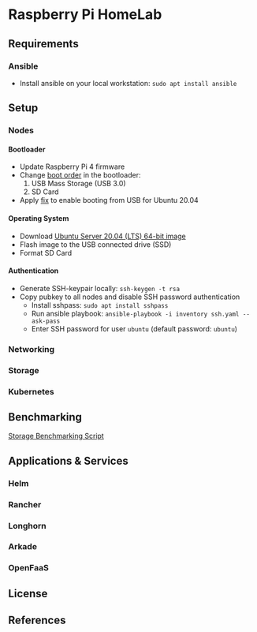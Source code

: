 # Raspberry Pi HomeLab
## Requirements
### Ansible
- Install ansible on your local workstation: `sudo apt install ansible`
## Setup
### Nodes
#### Bootloader
- Update Raspberry Pi 4 firmware
- Change [boot order](./usb-boot/raspi-firmware-boot-config.sh) in the bootloader:
    1. USB Mass Storage (USB 3.0)
    2. SD Card
- Apply [fix](./usb-boot/ubuntu-20.04-boot-fix.sh) to enable booting from USB for Ubuntu 20.04 
#### Operating System
- Download [Ubuntu Server 20.04 (LTS) 64-bit image](https://ubuntu.com/download/raspberry-pi)
- Flash image to the USB connected drive (SSD)
- Format SD Card
#### Authentication
- Generate SSH-keypair locally: `ssh-keygen -t rsa`
- Copy pubkey to all nodes and disable SSH password authentication
    - Install sshpass: `sudo apt install sshpass`
    - Run ansible playbook: `ansible-playbook -i inventory ssh.yaml --ask-pass`
    - Enter SSH password for user `ubuntu` (default password: `ubuntu`)

### Networking
### Storage
### Kubernetes

## Benchmarking
[Storage Benchmarking Script](https://github.com/TheRemote/PiBenchmarks)

## Applications & Services
### Helm
### Rancher
### Longhorn
### Arkade
### OpenFaaS

## License

## References